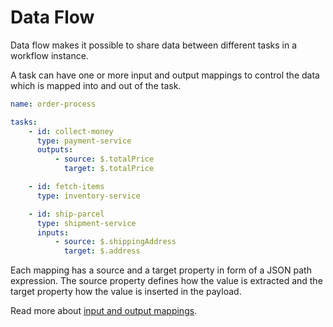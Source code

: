 # Data Flow

Data flow makes it possible to share data between different tasks in a workflow instance.

A task can have one or more input and output mappings to control the data which is mapped into and out of the task.

```yaml
name: order-process

tasks:
    - id: collect-money
      type: payment-service
      outputs:
          - source: $.totalPrice
            target: $.totalPrice

    - id: fetch-items
      type: inventory-service

    - id: ship-parcel
      type: shipment-service
      inputs:
          - source: $.shippingAddress
            target: $.address
```

Each mapping has a source and a target property in form of a JSON path expression.
The source property defines how the value is extracted and the target property how the value is inserted in the payload.

Read more about [input and output mappings](bpmn-workflows/data-flow.html#input-and-output-mapping).
